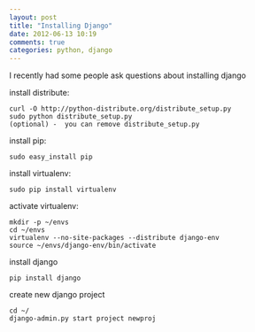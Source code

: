 ```yaml
---
layout: post
title: "Installing Django"
date: 2012-06-13 10:19
comments: true
categories: python, django
---
```

I recently had some people ask questions about installing django

install distribute:

    curl -O http://python-distribute.org/distribute_setup.py
    sudo python distribute_setup.py
    (optional) -  you can remove distribute_setup.py

install pip:

    sudo easy_install pip

install virtualenv:

    sudo pip install virtualenv

activate virtualenv:

    mkdir -p ~/envs
    cd ~/envs
    virtualenv --no-site-packages --distribute django-env
    source ~/envs/django-env/bin/activate

install django

    pip install django

create new django project

    cd ~/
    django-admin.py start project newproj
